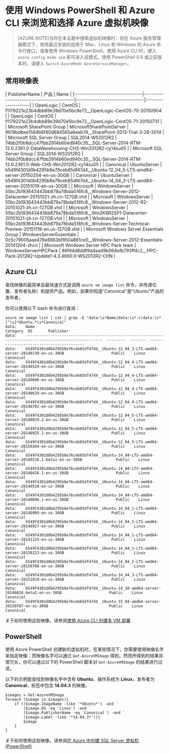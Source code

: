 <properties
   pageTitle="使用 PowerShell 和 Azure CLI 来浏览和选择 Azure 虚拟机映像"
   description="了解在使用资源管理器创建 Azure 虚拟机时如何确定映像的确定发布者、产品和 SKU。"
   services="virtual-machines"
   documentationCenter=""
   authors="squillace"
   manager="timlt"
   editor=""
   tags="azure-resource-manager"
   />

<tags
   ms.service="virtual-machines"
   ms.date="08/25/2015"
   wacn.date="01/26/2016"/>

# 使用 Windows PowerShell 和 Azure CLI 来浏览和选择 Azure 虚拟机映像

> [AZURE.NOTE]当你在本主题中搜索虚拟机映像时，你在 Azure 服务管理器模式下，使用最近安装的适用于 Mac、Linux 和 Windows 的 Azure 命令行接口，或者使用 Windows PowerShell。使用 Azure CLI 时，键入 `azure config mode asm` 即可进入该模式。使用 PowerShell 0.9 或之前版本时，请键入 `Switch-AzureMode AzureServiceManager`。

## 常用映像表


| PublisherName | 产品 | Name |
|:---------------------------------|:-------------------------------------------|:---------------------------------|:--------------------|
| OpenLogic | CentOS | f1179221e23b4dbb89e39d70e5bc9e72__OpenLogic-CentOS-70-20150904 |
| OpenLogic | CentOS | f1179221e23b4dbb89e39d70e5bc9e72__OpenLogic-CentOS-71-20150731 |
| Microsoft SharePoint Group | MicrosoftSharePointServer | 9619bdbee1584b6f80d684565a6eeb74__SharePoint-2013-Trial-3-26-2014 |
| Microsoft SQL Server Group | SQL2014-WS2012R2 | 74bb2f0b8dcc47fbb2914b60ed940c35__SQL-Server-2014-RTM-12.0.2361.0-DataWarehousing-CHS-Win2012R2-cy14su05 |
| Microsoft SQL Server Group | SQL2014-WS2012R2 | 74bb2f0b8dcc47fbb2914b60ed940c35__SQL-Server-2014-RTM-12.0.2361.0-Web-CHS-Win2012R2-cy14su05 |
| Canonical | UbuntuServer | b549f4301d0b4295b8e76ceb65df47d4__Ubuntu-12_04_5-LTS-amd64-server-20150204-en-us-30GB |
| Canonical | UbuntuServer | b549f4301d0b4295b8e76ceb65df47d4__Ubuntu-14_04_3-LTS-amd64-server-20151019-en-us-30GB |
| Microsoft | WindowsServer | 55bc2b193643443bb879a78bda516fc8__Windows-Server-2012-Datacenter-20151021-zh.cn-127GB.vhd |
| Microsoft | WindowsServer | 55bc2b193643443bb879a78bda516fc8__Windows-Server-2012-R2-20151021-zh.cn-127GB.vhd |
| Microsoft | WindowsServer | 55bc2b193643443bb879a78bda516fc8__Win2K8R2SP1-Datacenter-20151021-zh.cn-127GB.vhd |
| Microsoft | WindowsServer | 55bc2b193643443bb879a78bda516fc8__Windows-Server-Technical-Preview-20151118-en.us-127GB.vhd |
| Microsoft Windows Server Essentials Group | WindowsServerEssentials | 0c5c79005aae478e8883bf950a861ce0__Windows-Server-2012-Essentials-20141204-zhcn |
| Microsoft Windows Server HPC Pack team | WindowsServerHPCPack | 86f94d8ddf9d4aad9b064efb793ff4c2__HPC-Pack-2012R2-Update1-4.3.4660.0-WS2012R2-CHN |


## Azure CLI

查找映像的最简单且最快速方式是调用 `azure vm image list` 命令，并传递位置、发布者名称）和提供产品。例如，如果你知道“Canonical”是“Ubuntu”产品的发布者，

你可以使用以下 bash 命令进行查询：

	azure vm image list | cat | grep -E "data:\s*Name|data:\s*-+|data:\s*[^\s]*Ubuntu.*\s*Canonical"
	data:    Name                                                                                                      Category  OS       Publisher
	data:    --------------------------------------------------------------------------------------------------------  --------  -------  -----------------------------------------
	data:    b549f4301d0b4295b8e76ceb65df47d4__Ubuntu-12_04_3-LTS-amd64-server-20140130-en-us-30GB                     Public    Linux    Canonical
	data:    b549f4301d0b4295b8e76ceb65df47d4__Ubuntu-12_04_4-LTS-amd64-server-20140529-en-us-30GB                     Public    Linux    Canonical
	data:    b549f4301d0b4295b8e76ceb65df47d4__Ubuntu-12_04_4-LTS-amd64-server-20140606-en-us-30GB                     Public    Linux    Canonical
	data:    b549f4301d0b4295b8e76ceb65df47d4__Ubuntu-12_04_4-LTS-amd64-server-20140619-en-us-30GB                     Public    Linux    Canonical
	data:    b549f4301d0b4295b8e76ceb65df47d4__Ubuntu-12_04_4-LTS-amd64-server-20140702-en-us-30GB                     Public    Linux    Canonical
	data:    b549f4301d0b4295b8e76ceb65df47d4__Ubuntu-12_04_5-LTS-amd64-server-20140829.2-en-us-30GB                   Public    Linux    Canonical
	data:    b549f4301d0b4295b8e76ceb65df47d4__Ubuntu-12_04_5-LTS-amd64-server-20140925.1-en-us-30GB                   Public    Linux    Canonical
	data:    b549f4301d0b4295b8e76ceb65df47d4__Ubuntu-12_04_5-LTS-amd64-server-20150204-en-us-30GB                     Public    Linux    Canonical
	data:    b549f4301d0b4295b8e76ceb65df47d4__Ubuntu-14_04-LTS-amd64-server-20140226.1-beta1-en-us-30GB               Public    Linux    Canonical
	data:    b549f4301d0b4295b8e76ceb65df47d4__Ubuntu-14_04-LTS-amd64-server-20140416.1-en-us-30GB                     Public    Linux    Canonical
	data:    b549f4301d0b4295b8e76ceb65df47d4__Ubuntu-14_04-LTS-amd64-server-20140528-en-us-30GB                       Public    Linux    Canonical
	data:    b549f4301d0b4295b8e76ceb65df47d4__Ubuntu-14_04-LTS-amd64-server-20140606.1-en-us-30GB                     Public    Linux    Canonical
	data:    b549f4301d0b4295b8e76ceb65df47d4__Ubuntu-14_04_1-LTS-amd64-server-20140909-en-us-30GB                     Public    Linux    Canonical
	data:    b549f4301d0b4295b8e76ceb65df47d4__Ubuntu-14_04_1-LTS-amd64-server-20140927-en-us-30GB                     Public    Linux    Canonical
	data:    b549f4301d0b4295b8e76ceb65df47d4__Ubuntu-14_04_1-LTS-amd64-server-20141125-en-us-30GB                     Public    Linux    Canonical
	data:    b549f4301d0b4295b8e76ceb65df47d4__Ubuntu-14_04_1-LTS-amd64-server-20150123-en-us-30GB                     Public    Linux    Canonical
	data:    b549f4301d0b4295b8e76ceb65df47d4__Ubuntu-14_04_2-LTS-amd64-server-20150706-en-us-30GB                     Public    Linux    Canonical
	data:    b549f4301d0b4295b8e76ceb65df47d4__Ubuntu-14_04_3-LTS-amd64-server-20151019-en-us-30GB                     Public    Linux    Canonical
	data:    b549f4301d0b4295b8e76ceb65df47d4__Ubuntu-14_10-amd64-server-20140826-beta1-en-us-30GB                     Public    Linux    Canonical
	data:    b549f4301d0b4295b8e76ceb65df47d4__Ubuntu-15_04-amd64-server-20150707-en-us-30GB                           Public    Linux    Canonical

关于如何使用这些映像，请参阅[使用 Azure CLI 创建多 VM 部署](virtual-machines-create-multi-vm-deployment-xplat-cli)


## PowerShell

使用 Azure PowerShell 创建新的虚拟机时，在某些情况下，你需要使用映像名字来指定映像：而映像名字可以通过 `Get-AzureVMImage` 得到。然而所得到的结果非常冗长，你可以通过以下的 PowerShell 脚本对 `Get-AzureVMImage` 的结果进行过滤。

以下的示例能查找到映像名字中含有 **Ubuntu**，操作系统为 **Linux**，发布者为 **Canonical**，标签中包含 **14.04.3** 的映像。

	$images = Get-AzureVMImage
	foreach ($image in $images){
		if (($image.ImageName -like '*Ubuntu*') -and `
			($image.OS -eq 'Linux') -and `
			($image.PublisherName -eq 'Canonical') -and `
			($image.Label -like '*14.04.3*')){
			$image
		}
	}

关于如何使用这些映像，请参阅[在 Azure 中创建 SQL Server 虚拟机 (PowerShell)](virtual-machines-sql-server-create-vm-with-powershell)


<!--Image references-->
[5]: ./media/markdown-template-for-new-articles/octocats.png
[6]: ./media/markdown-template-for-new-articles/pretty49.png
[7]: ./media/markdown-template-for-new-articles/channel-9.png
[8]: ./media/markdown-template-for-new-articles/copytemplate.png

<!--Reference style links - using these makes the source content way more readable than using inline links-->
[gog]: http://google.com/
[yah]: http://search.yahoo.com/
[msn]: http://search.msn.com/

<!---HONumber=79-->